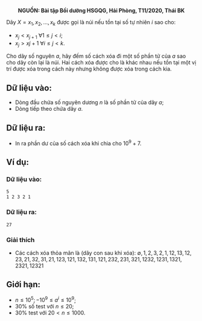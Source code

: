 **<center>NGUỒN: Bài tập Bồi dưỡng HSGQG, Hải Phòng, T11/2020, Thái BK</center>**

Dãy $X = x_1, x_2, …, x_k$ được gọi là núi nếu tồn tại số tự nhiên $i$ sao cho:
- $x_j < x_{j+1}\ ∀1 ≤ j < i$;
- $x_j > x{j+1}\ ∀i ≤ j < k$.

Cho dãy số nguyên $a$, hãy đếm số cách xóa đi một số phần tử của $a$ sao cho dãy còn lại là núi. Hai cách xóa được cho là khác nhau nếu tồn tại một vị trí được xóa trong cách này nhưng không được xóa trong cách kia.

## Dữ liệu vào:
- Dòng đầu chứa số nguyên dương $n$ là số phần tử của dãy $a$;
- Dòng tiếp theo chứa dãy $a$.

## Dữ liệu ra:
- In ra phần dư của số cách xóa khi chia cho $10^9 + 7$.

## Ví dụ:
### Dữ liệu vào:
```
5
1 2 3 2 1
```

### Dữ liệu ra:
```
27
```

### Giải thích
- Các cách xóa thỏa mãn là (dãy con sau khi xóa): $∅, 1, 2, 3, 2, 1, 12, 13, 12, 23, 21, 32, 31, 21, 123, 121, 132, 131, 121, 232, 231, 321, 1232, 1231, 1321, 2321, 12321$

## Giới hạn:
- $n ≤ 10^5; −10^9 ≤ a^i ≤ 10^9$;
- $30\%$ số test với $n ≤ 20$;
- $30\%$ test với $20 < n ≤ 1000$.